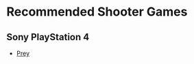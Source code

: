 # Recommended Shooter Games

## Sony PlayStation 4

* <a name="prey">[Prey](https://www.gamefaqs.com/ps4/191473-prey)
